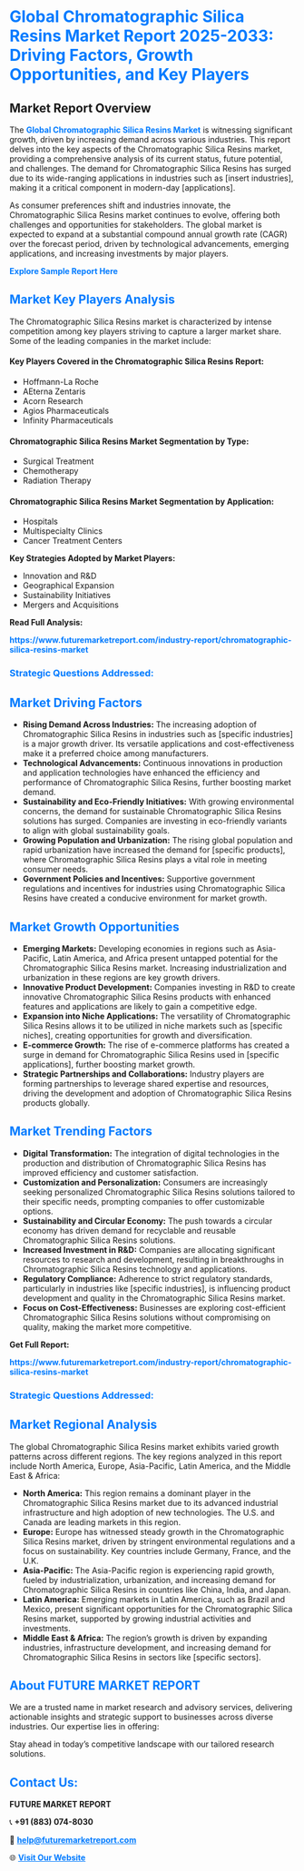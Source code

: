 <h1 style="color: #007BFF;">Global Chromatographic Silica Resins Market Report 2025-2033: Driving Factors, Growth Opportunities, and Key Players</h1>

<section id="overview">
<h2>Market Report Overview</h2>
<p>The <a href="https://www.futuremarketreport.com/industry-report/chromatographic-silica-resins-market" style="color: #007BFF; text-decoration: none;"><strong>Global Chromatographic Silica Resins Market</strong></a> is witnessing significant growth, driven by increasing demand across various industries. This report delves into the key aspects of the Chromatographic Silica Resins market, providing a comprehensive analysis of its current status, future potential, and challenges. The demand for Chromatographic Silica Resins has surged due to its wide-ranging applications in industries such as [insert industries], making it a critical component in modern-day [applications].</p>
<p>As consumer preferences shift and industries innovate, the Chromatographic Silica Resins market continues to evolve, offering both challenges and opportunities for stakeholders. The global market is expected to expand at a substantial compound annual growth rate (CAGR) over the forecast period, driven by technological advancements, emerging applications, and increasing investments by major players.</p>
</section>

<section id="overview">
<p><a href="https://www.futuremarketreport.com/request-sample/reportId=34175" style="color: #007BFF; text-decoration: none;"><strong>Explore Sample Report Here</strong></a></p>
</section>

<section id="key-players">
<h2 style="color: #007BFF;">Market Key Players Analysis</h2>
<p>The Chromatographic Silica Resins market is characterized by intense competition among key players striving to capture a larger market share. Some of the leading companies in the market include:</p>
<h4>Key Players Covered in the Chromatographic Silica Resins Report:</h4>
<ul><li>Hoffmann-La Roche</li><li>AEterna Zentaris</li><li>Acorn Research</li><li>Agios Pharmaceuticals</li><li>Infinity Pharmaceuticals</li></ul>
<h4>Chromatographic Silica Resins Market Segmentation by Type:</h4>
<ul><li>Surgical Treatment</li><li>Chemotherapy</li><li>Radiation Therapy</li></ul>

<h4>Chromatographic Silica Resins Market Segmentation by Application:</h4>
<ul><li>Hospitals</li><li>Multispecialty Clinics</li><li>Cancer Treatment Centers</li></ul>
<p><strong>Key Strategies Adopted by Market Players:</strong></p>
<ul>
<li>Innovation and R&D</li>
<li>Geographical Expansion</li>
<li>Sustainability Initiatives</li>
<li>Mergers and Acquisitions</li>
</ul>
</section>

<section>
<p><strong>Read Full Analysis: </strong></p><a href="https://www.futuremarketreport.com/industry-report/chromatographic-silica-resins-market" style="color: #007BFF; text-decoration: none;"><strong>https://www.futuremarketreport.com/industry-report/chromatographic-silica-resins-market</strong></a>
<h3 style="color: #007BFF;">Strategic Questions Addressed:</h3>
</section>

<section id="driving-factors">
<h2 style="color: #007BFF;">Market Driving Factors</h2>
<ul>
<li><strong>Rising Demand Across Industries:</strong> The increasing adoption of Chromatographic Silica Resins in industries such as [specific industries] is a major growth driver. Its versatile applications and cost-effectiveness make it a preferred choice among manufacturers.</li>
<li><strong>Technological Advancements:</strong> Continuous innovations in production and application technologies have enhanced the efficiency and performance of Chromatographic Silica Resins, further boosting market demand.</li>
<li><strong>Sustainability and Eco-Friendly Initiatives:</strong> With growing environmental concerns, the demand for sustainable Chromatographic Silica Resins solutions has surged. Companies are investing in eco-friendly variants to align with global sustainability goals.</li>
<li><strong>Growing Population and Urbanization:</strong> The rising global population and rapid urbanization have increased the demand for [specific products], where Chromatographic Silica Resins plays a vital role in meeting consumer needs.</li>
<li><strong>Government Policies and Incentives:</strong> Supportive government regulations and incentives for industries using Chromatographic Silica Resins have created a conducive environment for market growth.</li>
</ul>
</section>

<section id="growth-opportunities">
<h2 style="color: #007BFF;">Market Growth Opportunities</h2>
<ul>
<li><strong>Emerging Markets:</strong> Developing economies in regions such as Asia-Pacific, Latin America, and Africa present untapped potential for the Chromatographic Silica Resins market. Increasing industrialization and urbanization in these regions are key growth drivers.</li>
<li><strong>Innovative Product Development:</strong> Companies investing in R&D to create innovative Chromatographic Silica Resins products with enhanced features and applications are likely to gain a competitive edge.</li>
<li><strong>Expansion into Niche Applications:</strong> The versatility of Chromatographic Silica Resins allows it to be utilized in niche markets such as [specific niches], creating opportunities for growth and diversification.</li>
<li><strong>E-commerce Growth:</strong> The rise of e-commerce platforms has created a surge in demand for Chromatographic Silica Resins used in [specific applications], further boosting market growth.</li>
<li><strong>Strategic Partnerships and Collaborations:</strong> Industry players are forming partnerships to leverage shared expertise and resources, driving the development and adoption of Chromatographic Silica Resins products globally.</li>
</ul>
</section>

<section id="trending-factors">
<h2 style="color: #007BFF;">Market Trending Factors</h2>
<ul>
<li><strong>Digital Transformation:</strong> The integration of digital technologies in the production and distribution of Chromatographic Silica Resins has improved efficiency and customer satisfaction.</li>
<li><strong>Customization and Personalization:</strong> Consumers are increasingly seeking personalized Chromatographic Silica Resins solutions tailored to their specific needs, prompting companies to offer customizable options.</li>
<li><strong>Sustainability and Circular Economy:</strong> The push towards a circular economy has driven demand for recyclable and reusable Chromatographic Silica Resins solutions.</li>
<li><strong>Increased Investment in R&D:</strong> Companies are allocating significant resources to research and development, resulting in breakthroughs in Chromatographic Silica Resins technology and applications.</li>
<li><strong>Regulatory Compliance:</strong> Adherence to strict regulatory standards, particularly in industries like [specific industries], is influencing product development and quality in the Chromatographic Silica Resins market.</li>
<li><strong>Focus on Cost-Effectiveness:</strong> Businesses are exploring cost-efficient Chromatographic Silica Resins solutions without compromising on quality, making the market more competitive.</li>
</ul>
</section>

<section>
<p><strong>Get Full Report: </strong></p><a href="https://www.futuremarketreport.com/industry-report/chromatographic-silica-resins-market" style="color: #007BFF; text-decoration: none;"><strong>https://www.futuremarketreport.com/industry-report/chromatographic-silica-resins-market</strong></a>
<h3 style="color: #007BFF;">Strategic Questions Addressed:</h3>
</section>


<section id="regional-analysis">
<h2 style="color: #007BFF;">Market Regional Analysis</h2>
<p>The global Chromatographic Silica Resins market exhibits varied growth patterns across different regions. The key regions analyzed in this report include North America, Europe, Asia-Pacific, Latin America, and the Middle East & Africa:</p>
<ul>
<li><strong>North America:</strong> This region remains a dominant player in the Chromatographic Silica Resins market due to its advanced industrial infrastructure and high adoption of new technologies. The U.S. and Canada are leading markets in this region.</li>
<li><strong>Europe:</strong> Europe has witnessed steady growth in the Chromatographic Silica Resins market, driven by stringent environmental regulations and a focus on sustainability. Key countries include Germany, France, and the U.K.</li>
<li><strong>Asia-Pacific:</strong> The Asia-Pacific region is experiencing rapid growth, fueled by industrialization, urbanization, and increasing demand for Chromatographic Silica Resins in countries like China, India, and Japan.</li>
<li><strong>Latin America:</strong> Emerging markets in Latin America, such as Brazil and Mexico, present significant opportunities for the Chromatographic Silica Resins market, supported by growing industrial activities and investments.</li>
<li><strong>Middle East & Africa:</strong> The region’s growth is driven by expanding industries, infrastructure development, and increasing demand for Chromatographic Silica Resins in sectors like [specific sectors].</li>
</ul>
</section>

<footer>
<h2 style="color: #007BFF;">About FUTURE MARKET REPORT</h2>
<p>We are a trusted name in market research and advisory services, delivering actionable insights and strategic support to businesses across diverse industries. Our expertise lies in offering:</p>

<p>Stay ahead in today’s competitive landscape with our tailored research solutions.</p>

<h2 style="color: #007BFF;">Contact Us:</h2>
<p><strong>FUTURE MARKET REPORT</strong></p>
<p>📞 <strong>+91 (883) 074-8030</strong></p>
<p>📧 <strong><a href="mailto:help@futuremarketreport.com" style="color: #007BFF;">help@futuremarketreport.com</a></strong></p>
<p>🌐 <strong><a href="https://www.futuremarketreport.com/" style="color: #007BFF;">Visit Our Website</a></strong></p>
</footer>